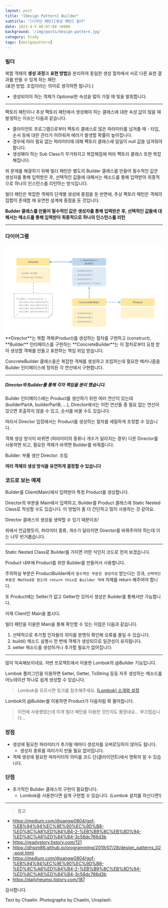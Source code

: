 ```yaml
---
layout: post
title: "[Design Pattern] Builder"
subtitle: "[디자인 패턴][생성 패턴] 빌더"
date: 2021-4-5 00:07:00 +0900
background: '/img/posts/design-pattern.jpg'
category: Study
tags: [designpattern]
---
```

### 빌더
복합 객체의 **생성 과정**과 **표현 방법**을 분리하여 동일한 생성 절차에서 서로 다른 표현 결과를 만들 수 있게 하는 패턴   
(표현 방법: 조립이라는 의미로 생각하면 됩니다.)
* 생성되어야 하는 객체가 Optional한 속성을 많이 가질 때 빛을 발휘합니다.

*****
팩토리 패턴이나 추상 팩토리 패턴에서 생성해야 하는 클래스에 대한 속성 값이 많을 때 발생하는 이슈는 다음과 같습니다.

* 클라이언트 프로그램으로부터 팩토리 클래스로 많은 파라미터를 넘겨줄 때 - 타입, 순서 등에 대한 관리가 어려워져 에러가 발생할 확률이 높아집니다.
* 경우에 따라 필요 없는 파라미터에 대해 팩토리 클래스에 일일이 null 값을 넘겨줘야 합니다.
* 생성해야 하는 Sub Class가 무거워지고 복잡해짐에 따라 팩토리 클래스 또한 복잡해집니다.

위 문제를 해결하기 위해 빌더 패턴은 별도의 Builder 클래스를 만들어 필수적인 값은 생성자를 통해 입력받은 후, 선택적인 값들에 대해서는 메소드를 통해 입력받아 최종적으로 하나의 인스턴스를 리턴하는 방식입니다.

빌더 패턴은 복잡한 객체의 단계별 생성에 중점을 둔 반면에, 추상 팩토리 패턴은 객체의 집합이 존재할 때 유연한 설계에 중점을 둔 것입니다.

**Builder 클래스를 만들어 필수적인 값은 생성자를 통해 입력받은 후, 선택적인 값들에 대해서는 메소드를 통해 입력받아 최종적으로 하나의 인스턴스를 리턴**

*****

### 다이어그램
<img class="img-fluid" src="/img/posts/inPost/builder-01.png">
**Director**는 복합 객체(Product)를 생성하는 절차를 구현하고 (construct), **Builder** 인터페이스를 구현하는 **ConcreteBuilder**는 이 절차로부터 요청 받아 생성할 객체를 만들고 표현하는 책임 위임 받습니다.

ConcreteBuilder 클래스들은 복잡한 객체를 생성하고 조립하는데 필요한 메커니즘을 Builder 인터페이스에 정의된 각 연산에서 구현합니다.

---

##### Director와 Builder를 통해 각자 책임을 분리 했습니다.

Builder 인터페이스에는 Product를 생산하기 위한 여러 연산이 있는데 (builderPartA, builderPartB, ...), Director에서는 이런 연산들 중 필요 없는 연산이 있으면 호출하지 않을 수 있고, 순서를 바꿀 수도 있습니다.

따라서 Director 입장에서는 Product를 생성하는 절차를 세밀하게 조정할 수 있습니다.

객체 생성 방식이 바뀌면 (파라미터의 종류나 개수가 달라지는 경우) 다른 Director를 사용하면 되고, 필요한 객체가 바뀌면 Builder를 바꿔줍니다.

Builder: 부품 생산
Director: 조립

**여러 객체의 생성 방식을 유연하게 결정할 수 있습니다**

### 코드로 보는 예제
<script src="https://gist.github.com/chaelin1211/d7a9e406306b4177bfc045ddf3597822.js"></script>

Builder를 Client(Main)에서 입력받아 특정 Product를 생성합니다.

Director의 부분을 Main에서 입력하고, Builder를 Product 클래스에 Static Nested Class로 작성할 수도 있습니다. 이 방법이 좀 더 간단하고 많이 사용하는 것 같아요.

Director 클래스의 생성을 생략할 수 있기 때문이죠!

위에서 언급했듯이, 파라미터 종류, 개수가 달라지면 Director를 바꿔주어야 하는데 이는 너무 번거롭습니다.

*****

Static Nested Class로 Builder를 가지면 어떤 식인지 코드로 먼저 보겠습니다.

<script src="https://gist.github.com/chaelin1211/6b9bc82c691c4926d1a02372bbe66d5a.js"></script>

Product 내부에 Product를 위한 Builder를 만들어서 사용합니다.

주의하실 부분은 ProductBuilder에서 ```필수적인 부분은 생성자로``` 받는다는 것과, ```선택적인 부분은 Method로 받는데 return this로 Builder 객체``` 자체를 return 해주어야 합니다.

또 Product에는 Setter가 없고 Getter만 있어서 생성은 Builder를 통해서만 가능합니다.

이제 Client인 Main을 봅시다.

<script src="https://gist.github.com/chaelin1211/497cefbaeaf81021e4c6983819cf9048.js"></script>

빌더 패턴을 이용한 Main을 통해 확인할 수 있는 이점은 다음과 같습니다.

1. 선택적으로 추가할 인자들의 의미를 분명히 확인해 오류를 줄일 수 있습니다.
2. build() 메소드 실행시 한 번에 객체가 생성되므로 일관성이 유지됩니다.
3. setter 메소드를 생성하거나 추가할 필요가 없어집니다.

*****

많이 익숙해보이네요. 저번 프로젝트에서 이용한 Lombok의 @Builder 기능입니다.

Lombok 플러그인을 이용하면 Setter, Getter, ToString 등등 자주 생성하는 메소드를 어노테이션 하나로 쉽게 생성할 수 있습니다.

> Lombok을 모르시면 링크를 참조해주세요.
<a href="https://chaelin1211.github.io/study/2021/02/19/lombok-start.html">[Lombok] 소개와 설정</a>

Lombok의 @Builder를 이용하면 Product가 다음처럼 확 줄어듭니다.

<script src="https://gist.github.com/chaelin1211/1cf3a871b1c288d115c1d61418f9b941.js"></script>

> 이전에 사용했었는데 이게 빌더 패턴을 이용한 것인지도 몰랐네요... 부끄럽습니다...

### 장점
* 생성에 필요한 파라미터가 추가될 때마다 생성자를 오버로딩하지 않아도 됩니다.
    - 생성자 종류를 여러가지 만들 필요 없어집니다.
* 객체 생성에 필요한 파라미터의 의미를 코드 단(클라이언트)에서 명확히 알 수 있습니다.

### 단점
* 추가적인 Builder 클래스의 구현이 필요합니다.
    - Lombok을 사용한다면 쉽게 구현할 수 있습니다. (Lombok 설치를 하신다면!)

*****

> 참고
- <a href="https://medium.com/@sangw0804/gof-%EB%94%94%EC%9E%90%EC%9D%B8-%ED%8C%A8%ED%84%B4-2-%EB%B9%8C%EB%8D%94-%ED%8C%A8%ED%84%B4-3c56dc766d3b">https://medium.com/@sangw0804/gof-%EB%94%94%EC%9E%90%EC%9D%B8-%ED%8C%A8%ED%84%B4-2-%EB%B9%8C%EB%8D%94-%ED%8C%A8%ED%84%B4-3c56dc766d3b</a>
- <a href="https://readystory.tistory.com/121">https://readystory.tistory.com/121</a>
- <a href="https://dhsim86.github.io/programming/2019/07/28/design_patterns_02-post.html">https://dhsim86.github.io/programming/2019/07/28/design_patterns_02-post.html</a>
- <a href="https://medium.com/@sangw0804/gof-%EB%94%94%EC%9E%90%EC%9D%B8-%ED%8C%A8%ED%84%B4-2-%EB%B9%8C%EB%8D%94-%ED%8C%A8%ED%84%B4-3c56dc766d3b">https://medium.com/@sangw0804/gof-%EB%94%94%EC%9E%90%EC%9D%B8-%ED%8C%A8%ED%84%B4-2-%EB%B9%8C%EB%8D%94-%ED%8C%A8%ED%84%B4-3c56dc766d3b</a>
- <a href="https://dailyheumsi.tistory.com/187">https://dailyheumsi.tistory.com/187</a> 

감사합니다.

<p class = "placeholder">Text by Chaelin. Photographs by Chaelin, Unsplash.</p>